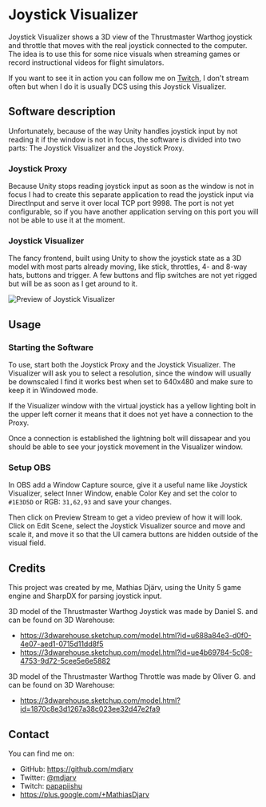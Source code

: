 # Joystick Visualizer

Joystick Visualizer shows a 3D view of the Thrustmaster Warthog joystick and throttle that moves with the real joystick connected to the computer. The idea is to use this for some nice visuals when streaming games or record instructional videos for flight simulators.

If you want to see it in action you can follow me on [Twitch](http://www.twitch.tv/papapiishu "papapiishu on Twitch"), I don't stream often but when I do it is usually DCS using this Joystick Visualizer.

## Software description

Unfortunately, because of the way Unity handles joystick input by not reading it if the window is not in focus, the software is divided into two parts: The Joystick Visualizer and the Joystick Proxy.

### Joystick Proxy

Because Unity stops reading joystick input as soon as the window is not in focus I had to create this separate application to read the joystick input via DirectInput and serve it over local TCP port 9998. The port is not yet configurable, so if you have another application serving on this port you will not be able to use it at the moment.

### Joystick Visualizer

The fancy frontend, built using Unity to show the joystick state as a 3D model with most parts already moving, like stick, throttles, 4- and 8-way hats, buttons and trigger. A few buttons and flip switches are not yet rigged but will be as soon as I get around to it.

![Preview of Joystick Visualizer](https://raw.githubusercontent.com/mdjarv/JoystickVisualizer/master/Preview1.png)

## Usage

### Starting the Software

To use, start both the Joystick Proxy and the Joystick Visualizer. The Visualizer will ask you to select a resolution, since the window will usually be downscaled I find it works best when set to 640x480 and make sure to keep it in Windowed mode.

If the Visualizer window with the virtual joystick has a yellow lighting bolt in the upper left corner it means that it does not yet have a connection to the Proxy.

Once a connection is established the lightning bolt will dissapear and you should be able to see your joystick movement in the Visualizer window.

### Setup OBS

In OBS add a Window Capture source, give it a useful name like Joystick Visualizer, select Inner Window, enable Color Key and set the color to ```#1E3D5D``` or RGB: ```31,62,93``` and save your changes.

Then click on Preview Stream to get a video preview of how it will look. Click on Edit Scene, select the Joystick Visualizer source and move and scale it, and move it so that the UI camera buttons are hidden outside of the visual field.

## Credits

This project was created by me, Mathias Djärv, using the Unity 5 game engine and SharpDX for parsing joystick input.

3D model of the Thrustmaster Warthog Joystick was made by Daniel S. and can be found on 3D Warehouse:

* https://3dwarehouse.sketchup.com/model.html?id=u688a84e3-d0f0-4e07-aed1-0715d11dd8f5
* https://3dwarehouse.sketchup.com/model.html?id=ue4b69784-5c08-4753-9d72-5cee5e6e5882

3D model of the Thrustmaster Warthog Throttle was made by Oliver G. and can be found on 3D Warehouse:

* https://3dwarehouse.sketchup.com/model.html?id=1870c8e3d1267a38c023ee32d47e2fa9

## Contact

You can find me on:

* GitHub: https://github.com/mdjarv
* Twitter: [@mdjarv](https://twitter.com/mdjarv "@mdjarv on twitter")
* Twitch: [papapiishu](http://www.twitch.tv/papapiishu "papapiishu on Twitch")
* https://plus.google.com/+MathiasDjarv
